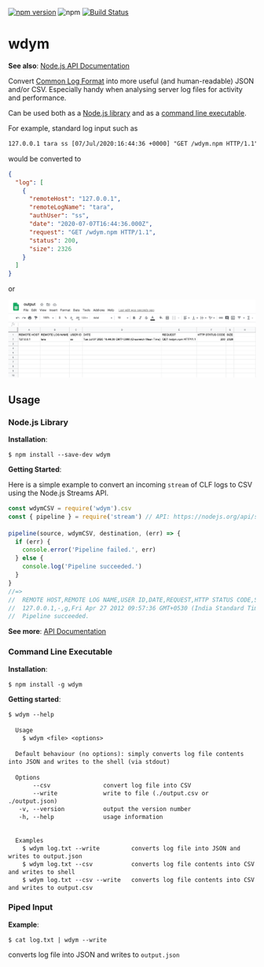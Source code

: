 [![npm version](https://badge.fury.io/js/wdym.svg)](https://badge.fury.io/js/wdym)
![npm](https://img.shields.io/npm/dt/wdym)
[![Build Status](https://travis-ci.com/abircb/wdym.svg?token=kBvypWapbvpPYcC9Jrdw&branch=master)](https://travis-ci.com/abircb/wdym)

# wdym

**See also**: [Node.js API Documentation](https://github.com/abircb/wdym/wiki/API-Documentation)

Convert [Common Log Format](https://httpd.apache.org/docs/1.3/logs.html#common) into more useful (and human-readable) JSON and/or CSV. Especially handy when analysing server log files for activity and performance.

Can be used both as a [Node.js library](https://github.com/abircb/wdym/wiki/API-Documentation) and as a [command line executable](#command-line-executable).

For example, standard log input such as

```txt
127.0.0.1 tara ss [07/Jul/2020:16:44:36 +0000] "GET /wdym.npm HTTP/1.1" 200 2326
```

would be converted to

```json
{
  "log": [
    {
      "remoteHost": "127.0.0.1",
      "remoteLogName": "tara",
      "authUser": "ss",
      "date": "2020-07-07T16:44:36.000Z",
      "request": "GET /wdym.npm HTTP/1.1",
      "status": 200,
      "size": 2326
    }
  ]
}
```

or

![CSV](github-assets/csv.png)


## Usage

### Node.js Library

__Installation__:

```cli
$ npm install --save-dev wdym
```

__Getting Started__:

Here is a simple example to convert an incoming `stream` of CLF logs to CSV using the Node.js Streams API.

```js
const wdymCSV = require('wdym').csv
const { pipeline } = require('stream') // API: https://nodejs.org/api/stream.html#stream_stream_pipeline_source_transforms_destination_callback

pipeline(source, wdymCSV, destination, (err) => {
  if (err) {
    console.error('Pipeline failed.', err)
  } else {
    console.log('Pipeline succeeded.')
  }
}
//=>
//  REMOTE HOST,REMOTE LOG NAME,USER ID,DATE,REQUEST,HTTP STATUS CODE,SIZE
//  127.0.0.1,-,g,Fri Apr 27 2012 09:57:36 GMT+0530 (India Standard Time),GET /ss.html HTTP/1.1,200,2326
//  Pipeline succeeded.
```

__See more__: [API Documentation](https://github.com/abircb/wdym/wiki/API-Documentation)

### Command Line Executable

__Installation__:

```cli
$ npm install -g wdym
```

__Getting started__:

```cli
$ wdym --help

  Usage
    $ wdym <file> <options>
    
  Default behaviour (no options): simply converts log file contents into JSON and writes to the shell (via stdout) 

  Options
       --csv               convert log file into CSV
       --write             write to file (./output.csv or ./output.json)
   -v, --version           output the version number
   -h, --help              usage information
   
   
  Examples
    $ wdym log.txt --write         converts log file into JSON and writes to output.json
    $ wdym log.txt --csv           converts log file contents into CSV and writes to shell
    $ wdym log.txt --csv --write   converts log file contents into CSV and writes to output.csv
```

### Piped Input

__Example__:

```cli
$ cat log.txt | wdym --write
```

converts log file into JSON and writes to `output.json`
